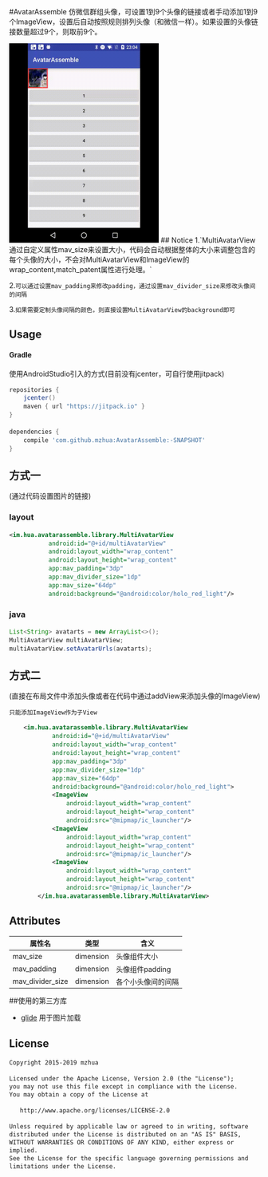 #AvatarAssemble
仿微信群组头像，可设置1到9个头像的链接或者手动添加1到9个ImageView，设置后自动按照规则排列头像（和微信一样）。如果设置的头像链接数量超过9个，则取前9个。

<img src="art/demo.gif" alt="1" width="300px"/>
## Notice
1.`MultiAvatarView通过自定义属性mav_size来设置大小，代码会自动根据整体的大小来调整包含的每个头像的大小，不会对MultiAvatarView和ImageView的wrap_content,match_patent属性进行处理。`

2.`可以通过设置mav_padding来修改padding，通过设置mav_divider_size来修改头像间的间隔`

3.`如果需要定制头像间隔的颜色，则直接设置MultiAvatarView的background即可`

## Usage
#### Gradle
使用AndroidStudio引入的方式(目前没有jcenter，可自行使用jitpack)

```groovy
repositories {
    jcenter()
    maven { url "https://jitpack.io" }
}

dependencies {
    compile 'com.github.mzhua:AvatarAssemble:-SNAPSHOT'
}
```
## 方式一
(通过代码设置图片的链接)
### layout
 ```xml
 <im.hua.avatarassemble.library.MultiAvatarView
            android:id="@+id/multiAvatarView"
            android:layout_width="wrap_content"
            android:layout_height="wrap_content"
            app:mav_padding="3dp"
            app:mav_divider_size="1dp"
            app:mav_size="64dp"
            android:background="@android:color/holo_red_light"/>
 ```
### java
 ``` java
 List<String> avatarts = new ArrayList<>();
 MultiAvatarView multiAvatarView;
 multiAvatarView.setAvatarUrls(avatarts);
 ```
 
## 方式二
(直接在布局文件中添加头像或者在代码中通过addView来添加头像的ImageView)

`只能添加ImageView作为子View`

```xml
	<im.hua.avatarassemble.library.MultiAvatarView
            android:id="@+id/multiAvatarView"
            android:layout_width="wrap_content"
            android:layout_height="wrap_content"
            app:mav_padding="3dp"
            app:mav_divider_size="1dp"
            app:mav_size="64dp"
            android:background="@android:color/holo_red_light">
            <ImageView
                android:layout_width="wrap_content"
                android:layout_height="wrap_content"
                android:src="@mipmap/ic_launcher"/>
            <ImageView
                android:layout_width="wrap_content"
                android:layout_height="wrap_content"
                android:src="@mipmap/ic_launcher"/>
            <ImageView
                android:layout_width="wrap_content"
                android:layout_height="wrap_content"
                android:src="@mipmap/ic_launcher"/>
        </im.hua.avatarassemble.library.MultiAvatarView>
```
## Attributes

属性名 | 类型 | 含义
-------|------|-----
mav_size | dimension|头像组件大小
mav_padding | dimension|头像组件padding
mav_divider_size | dimension|各个小头像间的间隔

##使用的第三方库
- [glide](https://github.com/bumptech/glide)   用于图片加载

## License
    Copyright 2015-2019 mzhua

    Licensed under the Apache License, Version 2.0 (the "License");
    you may not use this file except in compliance with the License.
    You may obtain a copy of the License at

       http://www.apache.org/licenses/LICENSE-2.0

    Unless required by applicable law or agreed to in writing, software
    distributed under the License is distributed on an "AS IS" BASIS,
    WITHOUT WARRANTIES OR CONDITIONS OF ANY KIND, either express or implied.
    See the License for the specific language governing permissions and
    limitations under the License.
